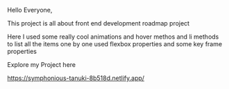 Hello Everyone,

This project is all about front end development roadmap project

Here I used some really cool animations and hover methos and li methods to list all the items one by one used flexbox properties and some key frame properties

Explore my Project here

https://symphonious-tanuki-8b518d.netlify.app/
